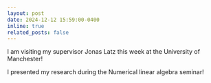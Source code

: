 ```yaml
---
layout: post
date: 2024-12-12 15:59:00-0400
inline: true
related_posts: false
---
```


I am visiting my supervisor Jonas Latz this week at the University of Manchester!

I presented my research during the Numerical linear algebra seminar!